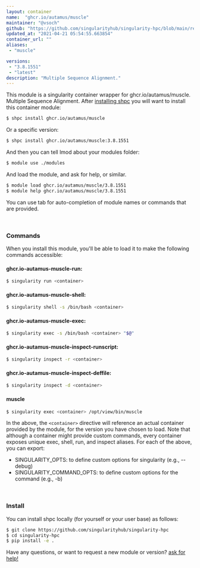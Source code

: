 ```yaml
---
layout: container
name:  "ghcr.io/autamus/muscle"
maintainer: "@vsoch"
github: "https://github.com/singularityhub/singularity-hpc/blob/main/registry/ghcr.io/autamus/muscle/container.yaml"
updated_at: "2021-04-21 05:54:55.663854"
container_url: ""
aliases:
 - "muscle"

versions:
 - "3.8.1551"
 - "latest"
description: "Multiple Sequence Alignment."
---
```


This module is a singularity container wrapper for ghcr.io/autamus/muscle.
Multiple Sequence Alignment.
After [installing shpc](#install) you will want to install this container module:

```bash
$ shpc install ghcr.io/autamus/muscle
```

Or a specific version:

```bash
$ shpc install ghcr.io/autamus/muscle:3.8.1551
```

And then you can tell lmod about your modules folder:

```bash
$ module use ./modules
```

And load the module, and ask for help, or similar.

```bash
$ module load ghcr.io/autamus/muscle/3.8.1551
$ module help ghcr.io/autamus/muscle/3.8.1551
```

You can use tab for auto-completion of module names or commands that are provided.

<br>

### Commands

When you install this module, you'll be able to load it to make the following commands accessible:

#### ghcr.io-autamus-muscle-run:

```bash
$ singularity run <container>
```

#### ghcr.io-autamus-muscle-shell:

```bash
$ singularity shell -s /bin/bash <container>
```

#### ghcr.io-autamus-muscle-exec:

```bash
$ singularity exec -s /bin/bash <container> "$@"
```

#### ghcr.io-autamus-muscle-inspect-runscript:

```bash
$ singularity inspect -r <container>
```

#### ghcr.io-autamus-muscle-inspect-deffile:

```bash
$ singularity inspect -d <container>
```


#### muscle
       
```bash
$ singularity exec <container> /opt/view/bin/muscle
```



In the above, the `<container>` directive will reference an actual container provided
by the module, for the version you have chosen to load. Note that although a container
might provide custom commands, every container exposes unique exec, shell, run, and
inspect aliases. For each of the above, you can export:

 - SINGULARITY_OPTS: to define custom options for singularity (e.g., --debug)
 - SINGULARITY_COMMAND_OPTS: to define custom options for the command (e.g., -b)

<br>
  
### Install

You can install shpc locally (for yourself or your user base) as follows:

```bash
$ git clone https://github.com/singularityhub/singularity-hpc
$ cd singularity-hpc
$ pip install -e .
```

Have any questions, or want to request a new module or version? [ask for help!](https://github.com/singularityhub/singularity-hpc/issues)